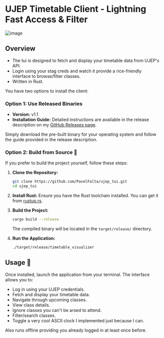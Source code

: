 # UJEP Timetable Client - Lightning Fast Access & Filter

![image](https://github.com/user-attachments/assets/c46b014d-7074-4d22-b937-5a8036267a7c)

## Overview 
- The tui is designed to fetch and display your timetable data from UJEP's API.
- Login using your stag creds and watch it provide a rice-friendly interface to browse/filter classes.
- Written in Rust.

You have two options to install the client:

### Option 1: Use Released Binaries
- **Version:** v1.1
- **Installation Guide:** Detailed instructions are available in the release description on my [GitHub Releases page](https://github.com/PavelFalta/ujep_tui/releases).

Simply download the pre-built binary for your operating system and follow the guide provided in the release description.

### Option 2: Build from Source 🔧
If you prefer to build the project yourself, follow these steps:

1. **Clone the Repository:**
   ```bash
   git clone https://github.com/PavelFalta/ujep_tui.git
   cd ujep_tui
   ```

2. **Install Rust:**
   Ensure you have the Rust toolchain installed. You can get it from [rustup.rs](https://rustup.rs/).

3. **Build the Project:**
   ```bash
   cargo build --release
   ```
   The compiled binary will be located in the `target/release/` directory.

4. **Run the Application:**
   ```bash
   ./target/release/timetable_visualizer
   ```

## Usage 🚀

Once installed, launch the application from your terminal. The interface allows you to:
- Log in using your UJEP credentials.
- Fetch and display your timetable data.
- Navigate through upcoming classes.
- View class details.
- Ignore classes you can't be arsed to attend.
- Filter/search classes.
- Toggle a very cool ASCII clock I implemented just because I can.

Also runs offline providing you already logged in at least once before.
